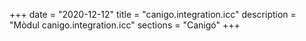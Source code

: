 +++
date        = "2020-12-12"
title       = "canigo.integration.icc"
description = "Mòdul canigo.integration.icc"
sections    = "Canigó"
+++
